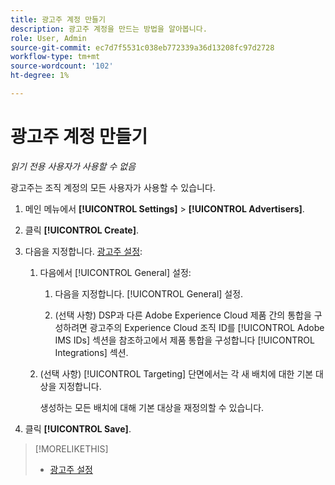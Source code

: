 ```yaml
---
title: 광고주 계정 만들기
description: 광고주 계정을 만드는 방법을 알아봅니다.
role: User, Admin
source-git-commit: ec7d7f5531c038eb772339a36d13208fc97d2728
workflow-type: tm+mt
source-wordcount: '102'
ht-degree: 1%

---
```


# 광고주 계정 만들기

*읽기 전용 사용자가 사용할 수 없음*

광고주는 조직 계정의 모든 사용자가 사용할 수 있습니다.

1. 메인 메뉴에서 **[!UICONTROL Settings]** > **[!UICONTROL Advertisers]**.

1. 클릭 **[!UICONTROL Create]**.

1. 다음을 지정합니다. [광고주 설정](advertiser-settings.md):

   1. 다음에서 [!UICONTROL General] 설정:

      1. 다음을 지정합니다. [!UICONTROL General] 설정.

      1. (선택 사항) DSP과 다른 Adobe Experience Cloud 제품 간의 통합을 구성하려면 광고주의 Experience Cloud 조직 ID를 [!UICONTROL Adobe IMS IDs] 섹션을 참조하고에서 제품 통합을 구성합니다 [!UICONTROL Integrations] 섹션.

   1. (선택 사항) [!UICONTROL Targeting] 단면에서는 각 새 배치에 대한 기본 대상을 지정합니다.

      생성하는 모든 배치에 대해 기본 대상을 재정의할 수 있습니다.

1. 클릭 **[!UICONTROL Save]**.

>[!MORELIKETHIS]
>
>* [광고주 설정](/help/dsp/admin/advertiser-settings.md)
